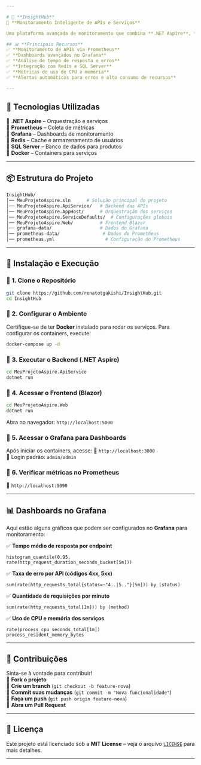 ```yaml
---

# 🚀 **InsightHub**  
🔎 **Monitoramento Inteligente de APIs e Serviços**

Uma plataforma avançada de monitoramento que combina **.NET Aspire**, **Prometheus** e **Grafana** para rastrear **métricas de desempenho, erros e tempo de resposta** de APIs e sistemas em tempo real.

## 📊 **Principais Recursos**
✅ **Monitoramento de APIs via Prometheus**  
✅ **Dashboards avançados no Grafana**  
✅ **Análise de tempo de resposta e erros**  
✅ **Integração com Redis e SQL Server**  
✅ **Métricas de uso de CPU e memória**  
✅ **Alertas automáticos para erros e alto consumo de recursos**  

---
```


## 🔧 **Tecnologias Utilizadas**
🔹 **.NET Aspire** – Orquestração e serviços  
🔹 **Prometheus** – Coleta de métricas  
🔹 **Grafana** – Dashboards de monitoramento  
🔹 **Redis** – Cache e armazenamento de usuários  
🔹 **SQL Server** – Banco de dados para produtos  
🔹 **Docker** – Containers para serviços  

---

## 📦 **Estrutura do Projeto**
```sh
InsightHub/
│── MeuProjetoAspire.sln      # Solução principal do projeto
│── MeuProjetoAspire.ApiService/   # Backend das APIs
│── MeuProjetoAspire.AppHost/      # Orquestração dos serviços
│── MeuProjetoAspire.ServiceDefaults/  # Configurações globais
│── MeuProjetoAspire.Web/          # Frontend Blazor
│── grafana-data/                  # Dados do Grafana
│── prometheus-data/                # Dados do Prometheus
│── prometheus.yml                   # Configuração do Prometheus
```

---

## 🚀 **Instalação e Execução**
### 🔹 **1. Clone o Repositório**
```sh
git clone https://github.com/renatotgakishi/InsightHub.git
cd InsightHub
```

### 🔹 **2. Configurar o Ambiente**
Certifique-se de ter **Docker** instalado para rodar os serviços. Para configurar os containers, execute:
```sh
docker-compose up -d
```

### 🔹 **3. Executar o Backend (.NET Aspire)**
```sh
cd MeuProjetoAspire.ApiService
dotnet run
```

### 🔹 **4. Acessar o Frontend (Blazor)**
```sh
cd MeuProjetoAspire.Web
dotnet run
```
Abra no navegador: `http://localhost:5000`

### 🔹 **5. Acessar o Grafana para Dashboards**
Após iniciar os containers, acesse:
🔗 `http://localhost:3000`  
🔗 Login padrão: `admin/admin`

### 🔹 **6. Verificar métricas no Prometheus**
🔗 `http://localhost:9090`

---

## 📊 **Dashboards no Grafana**
Aqui estão alguns gráficos que podem ser configurados no **Grafana** para monitoramento:

✅ **Tempo médio de resposta por endpoint**  
```promql
histogram_quantile(0.95, rate(http_request_duration_seconds_bucket[5m]))
```

✅ **Taxa de erro por API (códigos 4xx, 5xx)**  
```promql
sum(rate(http_requests_total{status=~"4..|5.."}[5m])) by (status)
```

✅ **Quantidade de requisições por minuto**  
```promql
sum(rate(http_requests_total[1m])) by (method)
```

✅ **Uso de CPU e memória dos serviços**  
```promql
rate(process_cpu_seconds_total[1m])
process_resident_memory_bytes
```

---

## 🤝 **Contribuições**
Sinta-se à vontade para contribuir!  
📌 **Fork o projeto**  
📌 **Crie um branch** (`git checkout -b feature-nova`)  
📌 **Commit suas mudanças** (`git commit -m "Nova funcionalidade"`)  
📌 **Faça um push** (`git push origin feature-nova`)  
📌 **Abra um Pull Request**  

---

## 📄 **Licença**
Este projeto está licenciado sob a **MIT License** – veja o arquivo [`LICENSE`](LICENSE) para mais detalhes.

---
